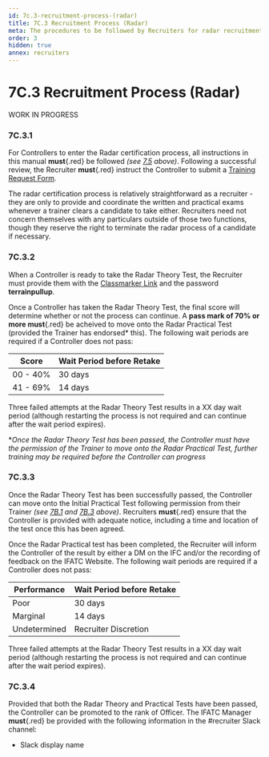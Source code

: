 ```yaml
---
id: 7c.3-recruitment-process-(radar)
title: 7C.3 Recruitment Process (Radar)
meta: The procedures to be followed by Recruiters for radar recruitment within IFATC.
order: 3
hidden: true
annex: recruiters
---
```


# 7C.3 Recruitment Process (Radar)



WORK IN PROGRESS



### 7C.3.1

For Controllers to enter the Radar certification process, all instructions in this manual **must**{.red} be followed *(see [7.5](/guide/atc-manual/7.-recruitment-and-training/7.5-radar-theory-and-practical-tests#7.5-radar-theory-and-practical-tests) above)*. Following a successful review, the Recruiter **must**{.red} instruct the Controller to submit a [Training Request Form](https://docs.google.com/forms/d/e/1FAIpQLSf8ufRvQNLvAMl7K9Sj1hnddQ07Tdj3mF4zHR1DqOVPwiAEHA/viewform).

The radar certification process is relatively straightforward as a recruiter - they are only to provide and coordinate the written and practical exams whenever a trainer clears a candidate to take either. Recruiters need not concern themselves with any particulars outside of those two functions, though they reserve the right to terminate the radar process of a candidate if necessary. 	



### 7C.3.2

When a Controller is ready to take the Radar Theory Test, the Recruiter must provide them with the [Classmarker Link](https://www.classmarker.com/online-test/start/?quiz=q4h5a75fac936d32) and the password **terrainpullup**.



Once a Controller has taken the Radar Theory Test, the final score will determine whether or not the process can continue. A **pass mark of 70% or more must**{.red} be acheived to move onto the Radar Practical Test (provided the Trainer has endorsed* this). The following wait periods are required if a Controller does not pass:



| Score    | Wait Period before Retake |
| -------- | ------------------------- |
| 00 - 40% | 30 days                   |
| 41 - 69% | 14 days                   |

Three failed attempts at the Radar Theory Test results in a XX day wait period (although restarting the process is not required and can continue after the wait period expires). 



**Once the Radar Theory Test has been passed, the Controller must have the permission of the Trainer to move onto the Radar Practical Test, further training may be required before the Controller can progress*



### 7C.3.3

Once the Radar Theory Test has been successfully passed, the Controller can move onto the Initial Practical Test following permission from their Trainer *(see [7B.1](/guide/atc-manual/7b.-testers/7b.1-testing-process#7b.1-testing-process) and [7B.3](/guide/atc-manual/7b.-testers/7b.3-radar-testing#7b.3-radar-testing) above)*. Recruiters **must**{.red} ensure that the Controller is provided with adequate notice, including a time and location of the test once this has been agreed.

Once the Radar Practical test has been completed, the Recruiter will inform the Controller of the result by either a DM on the IFC and/or the recording of feedback on the IFATC Website. The following wait periods are required if a Controller does not pass:



| Performance  | Wait Period before Retake |
| ------------ | ------------------------- |
| Poor         | 30 days                   |
| Marginal     | 14 days                   |
| Undetermined | Recruiter Discretion      |

Three failed attempts at the Radar Theory Test results in a XX day wait period (although restarting the process is not required and can continue after the wait period expires). 



### 7C.3.4

Provided that both the Radar Theory and Practical Tests have been passed, the Controller can be promoted to the rank of Officer. The IFATC Manager **must**{.red} be provided with the following information in the #recruiter Slack channel:



- Slack display name
